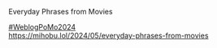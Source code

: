 Everyday Phrases from Movies

[\#<span>WeblogPoMo2024</span>](https://social.lol/tags/WeblogPoMo2024)  
[<span class="invisible">https://</span><span class="ellipsis">mihobu.lol/2024/05/everyday-ph</span><span class="invisible">rases-from-movies</span>](https://mihobu.lol/2024/05/everyday-phrases-from-movies)